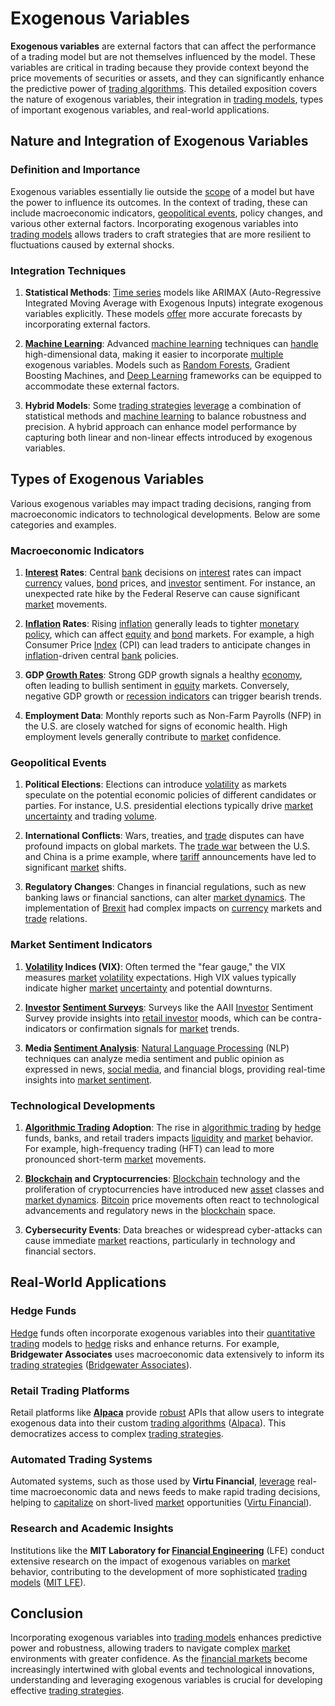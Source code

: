 # Exogenous Variables

**Exogenous variables** are external factors that can affect the performance of a trading model but are not themselves influenced by the model. These variables are critical in trading because they provide context beyond the price movements of securities or assets, and they can significantly enhance the predictive power of [trading algorithms](../t/trading_algorithms.md). This detailed exposition covers the nature of exogenous variables, their integration in [trading models](../t/trading_models.md), types of important exogenous variables, and real-world applications.

## Nature and Integration of Exogenous Variables

### Definition and Importance

Exogenous variables essentially lie outside the [scope](../s/scope.md) of a model but have the power to influence its outcomes. In the context of trading, these can include macroeconomic indicators, [geopolitical events](../g/geopolitical_events.md), policy changes, and various other external factors. Incorporating exogenous variables into [trading models](../t/trading_models.md) allows traders to craft strategies that are more resilient to fluctuations caused by external shocks.

### Integration Techniques

1. **Statistical Methods**: [Time series](../t/time_series.md) models like ARIMAX (Auto-Regressive Integrated Moving Average with Exogenous Inputs) integrate exogenous variables explicitly. These models [offer](../o/offer.md) more accurate forecasts by incorporating external factors.

2. **[Machine Learning](../m/machine_learning.md)**: Advanced [machine learning](../m/machine_learning.md) techniques can [handle](../h/handle.md) high-dimensional data, making it easier to incorporate [multiple](../m/multiple.md) exogenous variables. Models such as [Random Forests](../r/random_forests_in_trading.md), Gradient Boosting Machines, and [Deep Learning](../d/deep_learning.md) frameworks can be equipped to accommodate these external factors.

3. **Hybrid Models**: Some [trading strategies](../t/trading_strategies.md) [leverage](../l/leverage.md) a combination of statistical methods and [machine learning](../m/machine_learning.md) to balance robustness and precision. A hybrid approach can enhance model performance by capturing both linear and non-linear effects introduced by exogenous variables.

## Types of Exogenous Variables

Various exogenous variables may impact trading decisions, ranging from macroeconomic indicators to technological developments. Below are some categories and examples.

### Macroeconomic Indicators

1. **[Interest](../i/interest.md) Rates**: Central [bank](../b/bank.md) decisions on [interest](../i/interest.md) rates can impact [currency](../c/currency.md) values, [bond](../b/bond.md) prices, and [investor](../i/investor.md) sentiment. For instance, an unexpected rate hike by the Federal Reserve can cause significant [market](../m/market.md) movements.
   
2. **[Inflation](../i/inflation.md) Rates**: Rising [inflation](../i/inflation.md) generally leads to tighter [monetary policy](../m/monetary_policy.md), which can affect [equity](../e/equity.md) and [bond](../b/bond.md) markets. For example, a high Consumer Price [Index](../i/index_instrument.md) (CPI) can lead traders to anticipate changes in [inflation](../i/inflation.md)-driven central [bank](../b/bank.md) policies.

3. **GDP [Growth Rates](../g/growth_rates_in_trading.md)**: Strong GDP growth signals a healthy [economy](../e/economy.md), often leading to bullish sentiment in [equity](../e/equity.md) markets. Conversely, negative GDP growth or [recession indicators](../r/recession_indicators.md) can trigger bearish trends.

4. **Employment Data**: Monthly reports such as Non-Farm Payrolls (NFP) in the U.S. are closely watched for signs of economic health. High employment levels generally contribute to [market](../m/market.md) confidence.

### Geopolitical Events

1. **Political Elections**: Elections can introduce [volatility](../v/volatility.md) as markets speculate on the potential economic policies of different candidates or parties. For instance, U.S. presidential elections typically drive [market](../m/market.md) [uncertainty](../u/uncertainty_in_trading.md) and trading [volume](../v/volume.md).

2. **International Conflicts**: Wars, treaties, and [trade](../t/trade.md) disputes can have profound impacts on global markets. The [trade war](../t/trade_war.md) between the U.S. and China is a prime example, where [tariff](../t/tariff.md) announcements have led to significant [market](../m/market.md) shifts.

3. **Regulatory Changes**: Changes in financial regulations, such as new banking laws or financial sanctions, can alter [market dynamics](../m/market_dynamics.md). The implementation of [Brexit](../b/brexit.md) had complex impacts on [currency](../c/currency.md) markets and [trade](../t/trade.md) relations.

### Market Sentiment Indicators

1. **[Volatility](../v/volatility.md) Indices (VIX)**: Often termed the "fear gauge," the VIX measures [market](../m/market.md) [volatility](../v/volatility.md) expectations. High VIX values typically indicate higher [market](../m/market.md) [uncertainty](../u/uncertainty_in_trading.md) and potential downturns.

2. **[Investor](../i/investor.md) [Sentiment Surveys](../s/sentiment_surveys.md)**: Surveys like the AAII [Investor](../i/investor.md) Sentiment Survey provide insights into [retail investor](../r/retail_investor.md) moods, which can be contra-indicators or confirmation signals for [market](../m/market.md) trends.

3. **Media [Sentiment Analysis](../s/sentiment_analysis.md)**: [Natural Language Processing](../n/natural_language_processing_(nlp)_in_trading.md) (NLP) techniques can analyze media sentiment and public opinion as expressed in news, [social media](../s/social_media.md), and financial blogs, providing real-time insights into [market sentiment](../m/market_sentiment.md).

### Technological Developments

1. **[Algorithmic Trading](../a/algorithmic_trading.md) Adoption**: The rise in [algorithmic trading](../a/algorithmic_trading.md) by [hedge](../h/hedge.md) funds, banks, and retail traders impacts [liquidity](../l/liquidity.md) and [market](../m/market.md) behavior. For example, high-frequency trading (HFT) can lead to more pronounced short-term [market](../m/market.md) movements.

2. **[Blockchain](../b/blockchain_in_trading.md) and Cryptocurrencies**: [Blockchain](../b/blockchain_in_trading.md) technology and the proliferation of cryptocurrencies have introduced new [asset](../a/asset.md) classes and [market dynamics](../m/market_dynamics.md). [Bitcoin](../b/bitcoin.md) price movements often react to technological advancements and regulatory news in the [blockchain](../b/blockchain_in_trading.md) space.

3. **Cybersecurity Events**: Data breaches or widespread cyber-attacks can cause immediate [market](../m/market.md) reactions, particularly in technology and financial sectors.

## Real-World Applications

### Hedge Funds

[Hedge](../h/hedge.md) funds often incorporate exogenous variables into their [quantitative trading](../q/quantitative_trading.md) models to [hedge](../h/hedge.md) risks and enhance returns. For example, **Bridgewater Associates** uses macroeconomic data extensively to inform its [trading strategies](../t/trading_strategies.md) ([Bridgewater Associates](https://www.bridgewater.com)).

### Retail Trading Platforms

Retail platforms like **[Alpaca](../a/alpaca.md)** provide [robust](../r/robust.md) APIs that allow users to integrate exogenous data into their custom [trading algorithms](../t/trading_algorithms.md) ([Alpaca](https://alpaca.markets)). This democratizes access to complex [trading strategies](../t/trading_strategies.md).

### Automated Trading Systems

Automated systems, such as those used by **Virtu Financial**, [leverage](../l/leverage.md) real-time macroeconomic data and news feeds to make rapid trading decisions, helping to [capitalize](../c/capitalize.md) on short-lived [market](../m/market.md) opportunities ([Virtu Financial](https://www.virtu.com)).

### Research and Academic Insights

Institutions like the **MIT Laboratory for [Financial Engineering](../f/financial_engineering.md)** (LFE) conduct extensive research on the impact of exogenous variables on [market](../m/market.md) behavior, contributing to the development of more sophisticated [trading models](../t/trading_models.md) ([MIT LFE](https://lfe.mit.edu)).

## Conclusion

Incorporating exogenous variables into [trading models](../t/trading_models.md) enhances predictive power and robustness, allowing traders to navigate complex [market](../m/market.md) environments with greater confidence. As the [financial markets](../f/financial_market.md) become increasingly intertwined with global events and technological innovations, understanding and leveraging exogenous variables is crucial for developing effective [trading strategies](../t/trading_strategies.md).
